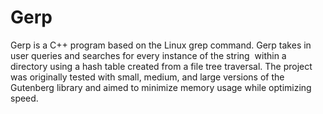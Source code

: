 # Gerp

Gerp is a C++ program based on the Linux grep command. Gerp takes in user queries and searches for every instance of the string  within a directory using a hash table created from a file tree traversal. The project was originally tested with small, medium, and large versions of the Gutenberg library and aimed to minimize memory usage while optimizing speed.
